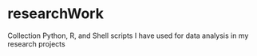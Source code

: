 # researchWork

Collection Python, R, and Shell scripts I have used for data analysis in my research projects 
